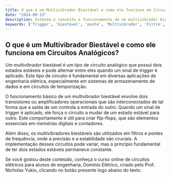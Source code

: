 ```yaml
---
title: O que é um Multivibrador Biestável e como ele funciona em Circuitos Analógicos?
date: "2024-09-13"
description: Entenda o conceito e funcionamento de um multivibrador biestável em circuitos analógicos.
keywords: ['Trigger', 'biestável', 'ponte', 'Multivibrador', 'Filtro', 'implementação', 'Frequência']
---
```


## O que é um Multivibrador Biestável e como ele funciona em Circuitos Analógicos?

Um multivibrador biestável é um tipo de circuito analógico que possui dois estados estáveis e pode alternar entre eles quando um sinal de trigger é aplicado. Este tipo de circuito é fundamental em diversas aplicações de engenharia elétrica, especialmente em sistemas de armazenamento de dados e em circuitos de temporização.

O funcionamento básico de um multivibrador biestável envolve dois transistores ou amplificadores operacionais que são interconectados de tal forma que a saída de um controla a entrada do outro. Quando um sinal de trigger é aplicado, ele força o circuito a mudar de um estado estável para outro. Este comportamento é útil para criar flip-flops, que são elementos essenciais em memórias digitais e contadores.

Além disso, os multivibradores biestáveis são utilizados em filtros e pontes de frequência, onde a precisão e a estabilidade são cruciais. A implementação desses circuitos pode variar, mas o princípio fundamental de ter dois estados estáveis permanece constante.

Se você gostou deste conteúdo, conheça o curso online de circuitos elétricos para alunos de engenharia, Domínio Elétrico, criado pelo Prof. Nicholas Yukio, clicando no botão presente logo abaixo do texto.
